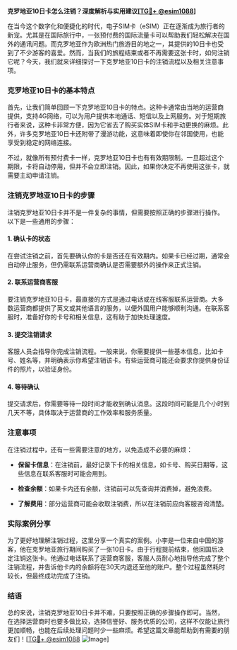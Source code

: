 **克罗地亚10日卡怎么注销？深度解析与实用建议[[TG💪+ @esim1088](https://t.me/s/esim1088)]**

在当今这个数字化和便捷化的时代，电子SIM卡（eSIM）正在逐渐成为旅行者的新宠。尤其是在国际旅行中，一张预付费的国际流量卡可以帮助我们轻松解决在国外的通讯问题。而克罗地亚作为欧洲热门旅游目的地之一，其提供的10日卡也受到了不少游客的喜爱。然而，当我们的旅程结束或者不再需要这张卡时，如何注销它呢？今天，我们就来详细探讨一下克罗地亚10日卡的注销流程以及相关注意事项。

### 克罗地亚10日卡的基本特点

首先，让我们简单回顾一下克罗地亚10日卡的特点。这种卡通常由当地的运营商提供，支持4G网络，可以为用户提供本地通话、短信以及上网服务。对于短期旅行者来说，这种卡非常方便，因为它省去了购买实体SIM卡和手动更换的麻烦。此外，许多克罗地亚10日卡还附带了漫游功能，这意味着即使你在邻国使用，也能享受到稳定的网络连接。

不过，就像所有预付费卡一样，克罗地亚10日卡也有有效期限制。一旦超过这个期限，卡将自动停用，但并不会立即注销。因此，如果你决定不再使用这张卡，就需要主动申请注销。

### 注销克罗地亚10日卡的步骤

注销克罗地亚10日卡并不是一件复杂的事情，但需要按照正确的步骤进行操作。以下是一些通用的步骤：

#### 1. 确认卡的状态

在尝试注销之前，首先要确认你的卡是否还在有效期内。如果卡已经过期，通常会自动停止服务，但仍需联系运营商确认是否需要额外的操作来正式注销。

#### 2. 联系运营商客服

要注销克罗地亚10日卡，最直接的方式是通过电话或在线客服联系运营商。大多数运营商都提供了英文或其他语言的服务，以便外国用户能够顺利沟通。在联系客服时，准备好你的卡号和相关信息，这有助于加快处理速度。

#### 3. 提交注销请求

客服人员会指导你完成注销流程。一般来说，你需要提供一些基本信息，比如卡号、姓名等，并明确表示你希望注销该卡。有些运营商可能还会要求你提供身份证件的照片，以验证身份。

#### 4. 等待确认

提交请求后，你需要等待一段时间才能收到确认消息。这段时间可能是几个小时到几天不等，具体取决于运营商的工作效率和服务质量。

### 注意事项

在注销过程中，还有一些需要注意的地方，以免造成不必要的麻烦：

- **保留卡信息**：在注销前，最好记录下卡的相关信息，如卡号、购买日期等，这些信息在联系客服时可能会用到。
  
- **检查余额**：如果卡内还有余额，注销前可以先查询并消费掉，避免浪费。

- **了解费用**：部分运营商可能会收取注销费，所以在注销前应向客服咨询清楚。

### 实际案例分享

为了更好地理解注销过程，这里分享一个真实的案例。小李是一位来自中国的游客，他在克罗地亚旅行期间购买了一张10日卡。由于行程提前结束，他回国后决定注销这张卡。他通过电话联系了运营商客服，客服人员耐心地指导他完成了整个注销流程，并告诉他卡内的余额将在30天内退还至他的账户。整个过程虽然耗时较长，但最终成功完成了注销。

### 结语

总的来说，注销克罗地亚10日卡并不难，只要按照正确的步骤操作即可。当然，在选择运营商时也要多做比较，选择信誉好、服务优质的公司，这样不仅能让旅行更加顺畅，也能在后续处理问题时少一些麻烦。希望这篇文章能帮助到有需要的朋友们！[[TG💪+ @esim1088](https://t.me/s/esim1088) ![Image](https://i.postimg.cc/4NQfJmqS/Snipaste-2025-05-13-00-14-12.png)]